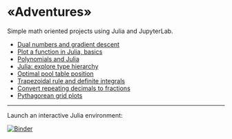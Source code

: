 # «Adventures»

Simple math oriented projects using Julia and JupyterLab. 

- [Dual numbers and gradient descent](dual-numbers-and-gradient/dual-numbers-and-gradient-descent.ipynb)
- [Plot a function in Julia, basics](plot-a-function/plot-a-function.ipynb)
- [Polynomials and Julia](polynomials-and-julia/polynomials-and-julia.ipynb)
- [Julia: explore type hierarchy](julia-type-hierarchy/julia-type-hierarchy.ipynb)
- [Optimal pool table position](pool-table-position/pool-table-position.ipynb)
- [Trapezoidal rule and definite integrals](trapezoidal-rule/trapezoidal-rule.ipynb)
- [Convert repeating decimals to fractions](repeating-to-fractions/repeating-to-fractions.ipynb)
- [Pythagorean grid plots](pythagorean-grid/pythagorean-grid.ipynb)

---

Launch an interactive Julia environment:

[![Binder](https://mybinder.org/badge_logo.svg)](https://mybinder.org/v2/gh/samuelbelko/adventures/master)